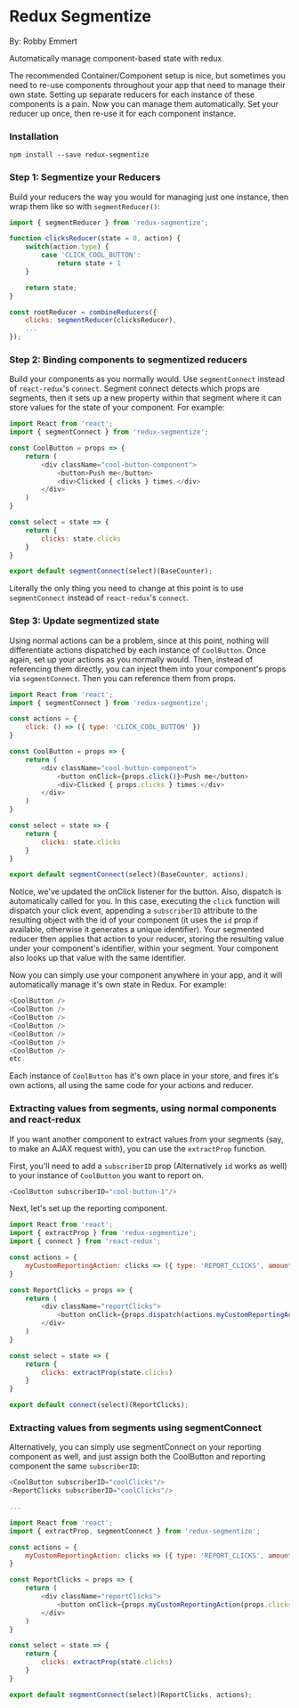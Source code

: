 # Redux Segmentize
By: Robby Emmert

Automatically manage component-based state with redux.

The recommended Container/Component setup is nice, but sometimes you need to re-use components throughout your app that need to manage their own state.  Setting up separate reducers for each instance of these components is a pain.  Now you can manage them automatically.  Set your reducer up once, then re-use it for each component instance.

### Installation
`npm install --save redux-segmentize`

### Step 1: Segmentize your Reducers
Build your reducers the way you would for managing just one instance, then wrap them like so with `segmentReducer()`:

```javascript
import { segmentReducer } from 'redux-segmentize';

function clicksReducer(state = 0, action) {
    switch(action.type) {
        case 'CLICK_COOL_BUTTON':
            return state + 1
    }

    return state;
}

const rootReducer = combineReducers({
    clicks: segmentReducer(clicksReducer),
    ...
});
```

### Step 2: Binding components to segmentized reducers
Build your components as you normally would.  Use `segmentConnect` instead of `react-redux`'s `connect`.  Segment connect detects which props are segments, then it sets up a new property within that segment where it can store values for the state of your component.  For example:

```javascript
import React from 'react';
import { segmentConnect } from 'redux-segmentize';

const CoolButton = props => {
    return (
        <div className="cool-button-component">
            <button>Push me</button>
            <div>Clicked { clicks } times.</div>
        </div>
    )
}

const select = state => {
    return {
        clicks: state.clicks
    }
}

export default segmentConnect(select)(BaseCounter);
```
Literally the only thing you need to change at this point is to use `segmentConnect` instead of `react-redux`'s `connect`.

### Step 3: Update segmentized state
Using normal actions can be a problem, since at this point, nothing will differentiate actions dispatched by each instance of `CoolButton`.  Once again, set up your actions as you normally would.  Then, instead of referencing them directly, you can inject them into your component's props via `segmentConnect`.  Then you can reference them from props.  

```javascript
import React from 'react';
import { segmentConnect } from 'redux-segmentize';

const actions = {
    click: () => ({ type: 'CLICK_COOL_BUTTON' })
}

const CoolButton = props => {
    return (
        <div className="cool-button-component">
            <button onClick={props.click()}>Push me</button>
            <div>Clicked { props.clicks } times.</div>
        </div>
    )
}

const select = state => {
    return {
        clicks: state.clicks
    }
}

export default segmentConnect(select)(BaseCounter, actions);
```

Notice, we've updated the onClick listener for the button.  Also, dispatch is automatically called for you.  In this case, executing the `click` function will dispatch your click event, appending a `subscriberID` attribute to the resulting object with the id of your component (it uses the `id` prop if available, otherwise it generates a unique identifier).  Your segmented reducer then applies that action to your reducer, storing the resulting value under your component's identifier, within your segment.  Your component also looks up that value with the same identifier.

Now you can simply use your component anywhere in your app, and it will automatically manage it's own state in Redux.  For example:

```javascript
<CoolButton />
<CoolButton />
<CoolButton />
<CoolButton />
<CoolButton />
<CoolButton />
<CoolButton />
etc.
```

Each instance of `CoolButton` has it's own place in your store, and fires it's own actions, all using the same code for your actions and reducer.

### Extracting values from segments, using normal components and react-redux
If you want another component to extract values from your segments (say, to make an AJAX request with), you can use the `extractProp` function.

First, you'll need to add a `subscriberID` prop (Alternatively `id` works as well) to your instance of `CoolButton` you want to report on.
```javascript
<CoolButton subscriberID="cool-button-1"/>
```

Next, let's set up the reporting component.

```javascript
import React from 'react';
import { extractProp } from 'redux-segmentize';
import { connect } from 'react-redux';

const actions = {
    myCustomReportingAction: clicks => ({ type: 'REPORT_CLICKS', amount: clicks })
}

const ReportClicks = props => {
    return (
        <div className="reportClicks">
            <button onClick={props.dispatch(actions.myCustomReportingAction(props.clicks))}>Report {props.clicks} to the server</button>
        </div>
    )
}

const select = state => {
    return {
        clicks: extractProp(state.clicks)
    }
}

export default connect(select)(ReportClicks);
```

### Extracting values from segments using segmentConnect
Alternatively, you can simply use segmentConnect on your reporting component as well, and just assign both the CoolButton and reporting component the same `subscriberID`:

```javascript
<CoolButton subscriberID="coolClicks"/>
<ReportClicks subscriberID="coolClicks"/>

...

import React from 'react';
import { extractProp, segmentConnect } from 'redux-segmentize';

const actions = {
    myCustomReportingAction: clicks => ({ type: 'REPORT_CLICKS', amount: clicks })
}

const ReportClicks = props => {
    return (
        <div className="reportClicks">
            <button onClick={props.myCustomReportingAction(props.clicks)}>Report {props.clicks} to the server</button>
        </div>
    )
}

const select = state => {
    return {
        clicks: extractProp(state.clicks)
    }
}

export default segmentConnect(select)(ReportClicks, actions);
```
